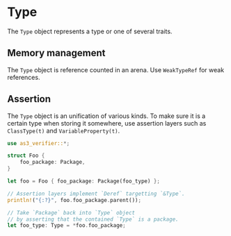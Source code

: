 # Type

The `Type` object represents a type or one of several traits.

## Memory management

The `Type` object is reference counted in an arena. Use `WeakTypeRef` for weak references.

## Assertion

The `Type` object is an unification of various kinds. To make sure it is a certain type when storing it somewhere, use assertion layers such as `ClassType(t)` and `VariableProperty(t)`.

```rust
use as3_verifier::*;

struct Foo {
    foo_package: Package,
}

let foo = Foo { foo_package: Package(foo_type) };

// Assertion layers implement `Deref` targetting `&Type`.
println!("{:?}", foo.foo_package.parent());

// Take `Package` back into `Type` object
// by asserting that the contained `Type` is a package.
let foo_type: Type = *foo.foo_package;
```